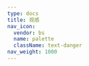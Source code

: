 ```yaml
---
type: docs
title: 观感
nav_icon:
  vendor: bs
  name: palette
  className: text-danger
nav_weight: 1000
---
```

